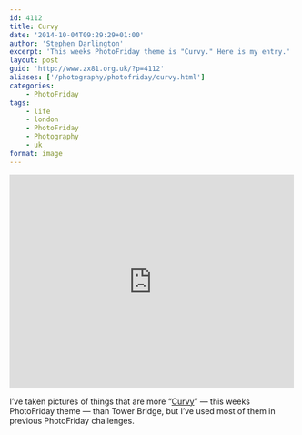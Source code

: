 ```yaml
---
id: 4112
title: Curvy
date: '2014-10-04T09:29:29+01:00'
author: 'Stephen Darlington'
excerpt: 'This weeks PhotoFriday theme is "Curvy." Here is my entry.'
layout: post
guid: 'http://www.zx81.org.uk/?p=4112'
aliases: ['/photography/photofriday/curvy.html']
categories:
    - PhotoFriday
tags:
    - life
    - london
    - PhotoFriday
    - Photography
    - uk
format: image
---
```


<iframe allowfullscreen="" frameborder="0" height="375" loading="lazy" mozallowfullscreen="" msallowfullscreen="" oallowfullscreen="" src="https://www.flickr.com/photos/stephendarlington/14985771356/player/" webkitallowfullscreen="" width="500"></iframe>

I’ve taken pictures of things that are more “[Curvy](http://www.photofriday.com/challenge.php?id=1438)” — this weeks PhotoFriday theme — than Tower Bridge, but I’ve used most of them in previous PhotoFriday challenges.